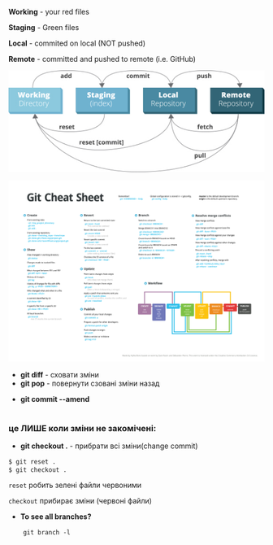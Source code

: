 **Working** - your red files

**Staging** - Green files

**Local** - commited on local (NOT pushed)

**Remote** - committed and pushed to remote (i.e. GitHub)

![alt text](./img/GitHub-cheat-sheet-graphic-v1.jpg)

![alt text](./img/259aca7a772f06f110c73f2740c29a65.png)

- **git diff** - сховати зміни
- **git pop** - повернути сзовані зміни назад

* **git commit --amend**

#

### це ЛИШЕ коли зміни не закомічені:

- **git checkout .** - прибрати всі зміни(change commit)

```
$ git reset .
$ git checkout .
```

`reset` робить зелені файли червоними

`checkout` прибирає зміни (червоні файли)

- **To see all branches?**

```
	git branch -l
```

